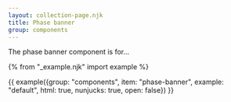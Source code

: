 ```yaml
---
layout: collection-page.njk
title: Phase banner
group: components
---
```


The phase banner component is for...

{% from "_example.njk" import example %}

{{ example({group: "components", item: "phase-banner", example: "default", html: true, nunjucks: true, open: false}) }}
